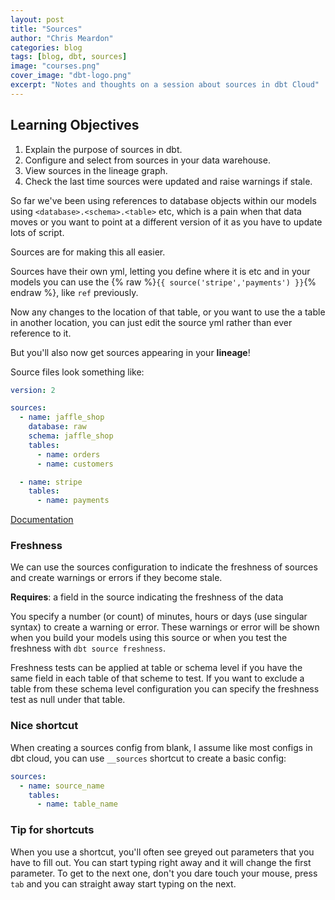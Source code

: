 ```yaml
---
layout: post
title: "Sources"
author: "Chris Meardon"
categories: blog
tags: [blog, dbt, sources]
image: "courses.png"
cover_image: "dbt-logo.png"
excerpt: "Notes and thoughts on a session about sources in dbt Cloud"
---
```


## Learning Objectives

1. Explain the purpose of sources in dbt.
2. Configure and select from sources in your data warehouse.
3. View sources in the lineage graph.
4. Check the last time sources were updated and raise warnings if stale.

So far we've been using references to database objects within our models using `<database>.<schema>.<table>` etc, which is a pain when that data moves or you want to point at a different version of it as you have to update lots of script.

Sources are for making this all easier.

Sources have their own yml, letting you define where it is etc and in your models you can use the {% raw %}`{{ source('stripe','payments') }}`{% endraw %}, like `ref` previously.

Now any changes to the location of that table, or you want to use the a table in another location, you can just edit the source yml rather than ever reference to it.

But you'll also now get sources appearing in your **lineage**!

Source files look something like:

```yml
version: 2

sources:
  - name: jaffle_shop
    database: raw
    schema: jaffle_shop
    tables:
      - name: orders
      - name: customers

  - name: stripe
    tables:
      - name: payments
```

[Documentation](https://docs.getdbt.com/docs/build/sources)

### Freshness

We can use the sources configuration to indicate the freshness of sources and create warnings or errors if they become stale.

**Requires**: a field in the source indicating the freshness of the data

You specify a number (or count) of minutes, hours or days (use singular syntax) to create a warning or error. These warnings or error will be shown when you build your models using this source or when you test the freshness with `dbt source freshness`.

Freshness tests can be applied at table or schema level if you have the same field in each table of that scheme to test. If you want to exclude a table from these schema level configuration you can specify the freshness test as null under that table.

### Nice shortcut

When creating a sources config from blank, I assume like most configs in dbt cloud, you can use `__sources` shortcut to create a basic config:

```yml
sources:
  - name: source_name
    tables:
      - name: table_name
```

### Tip for shortcuts

When you use a shortcut, you'll often see greyed out parameters that you have to fill out. You can start typing right away and it will change the first parameter. To get to the next one, don't you dare touch your mouse, press `tab` and you can straight away start typing on the next.
